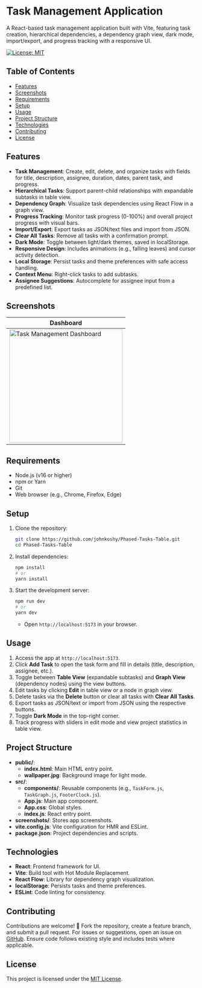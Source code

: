 # Task Management Application

A React-based task management application built with Vite, featuring task creation, hierarchical dependencies, a dependency graph view, dark mode, import/export, and progress tracking with a responsive UI.

[![License: MIT](https://img.shields.io/badge/License-MIT-blue.svg)](https://opensource.org/licenses/MIT)

## Table of Contents
- [Features](#features)
- [Screenshots](#screenshots)
- [Requirements](#requirements)
- [Setup](#setup)
- [Usage](#usage)
- [Project Structure](#project_structure)
- [Technologies](#technologies)
- [Contributing](#contributing)
- [License](#license)

## Features
- **Task Management**: Create, edit, delete, and organize tasks with fields for title, description, assignee, duration, dates, parent task, and progress.
- **Hierarchical Tasks**: Support parent-child relationships with expandable subtasks in table view.
- **Dependency Graph**: Visualize task dependencies using React Flow in a graph view.
- **Progress Tracking**: Monitor task progress (0-100%) and overall project progress with visual bars.
- **Import/Export**: Export tasks as JSON/text files and import from JSON.
- **Clear All Tasks**: Remove all tasks with a confirmation prompt.
- **Dark Mode**: Toggle between light/dark themes, saved in localStorage.
- **Responsive Design**: Includes animations (e.g., falling leaves) and cursor activity detection.
- **Local Storage**: Persist tasks and theme preferences with safe access handling.
- **Context Menu**: Right-click tasks to add subtasks.
- **Assignee Suggestions**: Autocomplete for assignee input from a predefined list.

## Screenshots
| Dashboard |
|-----------|
| <img src="screenshot/screenshot.png" alt="Task Management Dashboard" width="300"/> |

## Requirements
- Node.js (v16 or higher)
- npm or Yarn
- Git
- Web browser (e.g., Chrome, Firefox, Edge)

## Setup
1. Clone the repository:
   ```bash
   git clone https://github.com/johnkoshy/Phased-Tasks-Table.git
   cd Phased-Tasks-Table
   ```
2. Install dependencies:
   ```bash
   npm install
   # or
   yarn install
   ```
3. Start the development server:
   ```bash
   npm run dev
   # or
   yarn dev
   ```
   - Open `http://localhost:5173` in your browser.

## Usage
1. Access the app at `http://localhost:5173`.
2. Click **Add Task** to open the task form and fill in details (title, description, assignee, etc.).
3. Toggle between **Table View** (expandable subtasks) and **Graph View** (dependency nodes) using the view buttons.
4. Edit tasks by clicking **Edit** in table view or a node in graph view.
5. Delete tasks via the **Delete** button or clear all tasks with **Clear All Tasks**.
6. Export tasks as JSON/text or import from JSON using the respective buttons.
7. Toggle **Dark Mode** in the top-right corner.
8. Track progress with sliders in edit mode and view project statistics in table view.

## Project Structure
- **public/**:
  - **index.html**: Main HTML entry point.
  - **wallpaper.jpg**: Background image for light mode.
- **src/**:
  - **components/**: Reusable components (e.g., `TaskForm.js`, `TaskGraph.js`, `FooterClock.js`).
  - **App.js**: Main app component.
  - **App.css**: Global styles.
  - **index.js**: React entry point.
- **screenshots/**: Stores app screenshots.
- **vite.config.js**: Vite configuration for HMR and ESLint.
- **package.json**: Project dependencies and scripts.

## Technologies
- **React**: Frontend framework for UI.
- **Vite**: Build tool with Hot Module Replacement.
- **React Flow**: Library for dependency graph visualization.
- **localStorage**: Persists tasks and theme preferences.
- **ESLint**: Code linting for consistency.

## Contributing
Contributions are welcome! 🎉 Fork the repository, create a feature branch, and submit a pull request. For issues or suggestions, open an issue on [GitHub](https://github.com/johnkoshy/Phased-Tasks-Table/issues). Ensure code follows existing style and includes tests where applicable.

## License
This project is licensed under the [MIT License](LICENSE).